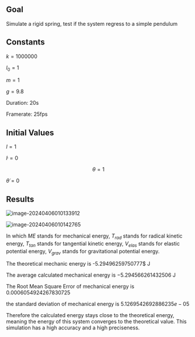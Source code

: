## Goal

Simulate a rigid spring, test if the system regress to a simple pendulum

## Constants

$k = 1000000$

$l_0 = 1$

$m = 1$

$g = 9.8$

Duration: $20$s

Framerate: $25$fps

## Initial Values

$l=1$

$\dot{l}=0$

$$\theta=1$$ 

$\dot{\theta}=0$

## Results

![image-20240406010133912](C:\Users\33779\AppData\Roaming\Typora\typora-user-images\image-20240406010133912.png)

![image-20240406010142765](C:\Users\33779\AppData\Roaming\Typora\typora-user-images\image-20240406010142765.png)

In which $ME$ stands for mechanical energy, $T_{rad}$ stands for radical kinetic energy, $T_{tan}$ stands for tangential kinetic energy, $V_{elas}$ stands for elastic potential energy, $V_{grav}$ stands for gravitational potential energy. 



The theoretical mechanic energy is -5.29496259750777$ J 

The average calculated mechanical energy is $-5.294566261432506$ J

The Root Mean Square Error of mechanical energy is $0.0006054924267830725$

the standard deviation of mechanical energy is  $5.1269542692886235e-05$

Therefore the calculated energy stays close to the theoretical energy, meaning the energy of this system converges to the theoretical value.  This simulation has a high accuracy and a high preciseness. 